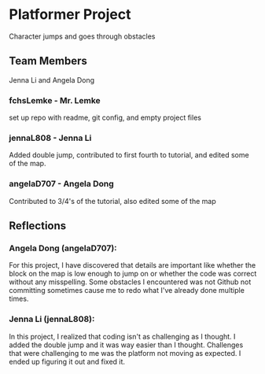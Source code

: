 # Platformer Project
Character jumps and goes through obstacles 


## Team Members
Jenna Li and 
Angela Dong
### fchsLemke - Mr. Lemke
set up repo with readme, git config, and empty project files

### jennaL808 - Jenna Li
 Added double jump, contributed to first fourth to tutorial, and edited some of the map.
 ### angelaD707 - Angela Dong 
 Contributed to 3/4's of the tutorial, also edited some of the map 


## Reflections
### Angela Dong (angelaD707): 
For this project, I have discovered that details are important like whether the block on the map is low enough to jump on or whether the code was correct without any misspelling. Some obstacles I encountered was not Github not committing sometimes cause me to redo what I've already done multiple times.

### Jenna Li (jennaL808): 
In this project, I realized that coding isn't as challenging as I thought. I added the double jump and it was way easier than I thought. Challenges that were challenging to me was the platform not moving as expected. I ended up figuring it out and fixed it.  
